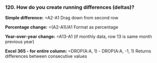 ### 120. **How do you create running differences (deltas)?**

**Simple difference:**
=A2-A1
Drag down from second row

**Percentage change:**
=(A2-A1)/A1
Format as percentage

**Year-over-year change:**
=A13-A1  (if monthly data, row 13 is same month previous year)

**Excel 365 - for entire column:**
=DROP(A:A, 1) - DROP(A:A, -1, 1)
Returns differences between consecutive values
